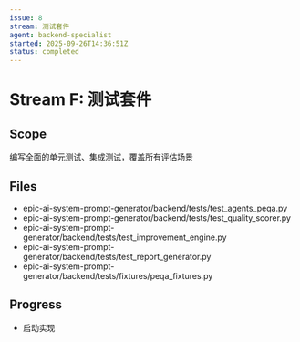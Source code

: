 ```yaml
---
issue: 8
stream: 测试套件
agent: backend-specialist
started: 2025-09-26T14:36:51Z
status: completed
---
```


# Stream F: 测试套件

## Scope
编写全面的单元测试、集成测试，覆盖所有评估场景

## Files
- epic-ai-system-prompt-generator/backend/tests/test_agents_peqa.py
- epic-ai-system-prompt-generator/backend/tests/test_quality_scorer.py
- epic-ai-system-prompt-generator/backend/tests/test_improvement_engine.py
- epic-ai-system-prompt-generator/backend/tests/test_report_generator.py
- epic-ai-system-prompt-generator/backend/tests/fixtures/peqa_fixtures.py

## Progress
- 启动实现